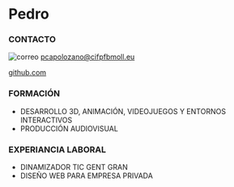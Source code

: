 # **Pedro**
### CONTACTO
![correo](https://cdn-icons-png.flaticon.com/128/3494/3494693.png) pcapolozano@cifpfbmoll.eu

[github.com](https://github.com/pcapo-dawi)
### FORMACIÓN
+ DESARROLLO 3D, ANIMACIÓN, VIDEOJUEGOS Y ENTORNOS INTERACTIVOS
+ PRODUCCIÓN AUDIOVISUAL
### EXPERIANCIA LABORAL
+ DINAMIZADOR TIC GENT GRAN
+ DISEÑO WEB PARA EMPRESA PRIVADA

